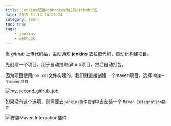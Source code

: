 ```yaml
---
title: jenkins配置webhook自动拉取github打包
date: 2019-11-14 14:25:24
category: learn
toc: true
tags:
    - jenkins
    - webhook
---
```


当 *github* 上传代码后，主动通知 **jenkins** 去拉取代码，自动化构建项目。

<!-- more -->

先创建一个项目，用于自动拉取github项目，然后自动打包。

因为项目使用`pom.xml`文件构建的，我们就直接创建一个maven项目，选择 `构建一个maven项目` 

![my_second_github_job](1.png)

如果没有这个选项，则需要去`jenkins插件管理`中去安装一个 `Maven Integration插件`

![ 安装Maven Integration插件 ](2.png)



